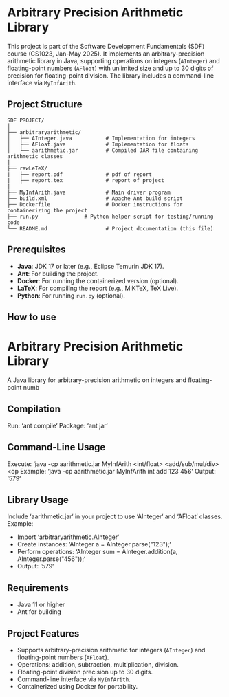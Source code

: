 # Arbitrary Precision Arithmetic Library

This project is part of the Software Development Fundamentals (SDF) course (CS1023, Jan-May 2025). It implements an arbitrary-precision arithmetic library in Java, supporting operations on integers (`AInteger`) and floating-point numbers (`AFloat`) with unlimited size and up to 30 digits of precision for floating-point division. The library includes a command-line interface via `MyInfArith`.

## Project Structure

```plaintext
SDF PROJECT/
│
├── arbitraryarithmetic/
│   ├── AInteger.java           # Implementation for integers
│   ├── AFloat.java             # Implementation for floats
│   └── aarithmetic.jar         # Compiled JAR file containing arithmetic classes
|
├── rawLeTeX/
|   ├── report.pdf              # pdf of report
|   ├── report.tex              # report of project
|
├── MyInfArith.java             # Main driver program
├── build.xml                   # Apache Ant build script
├── Dockerfile                  # Docker instructions for containerizing the project
├── run.py               # Python helper script for testing/running code
└── README.md                   # Project documentation (this file)
```

## Prerequisites

- **Java**: JDK 17 or later (e.g., Eclipse Temurin JDK 17).
- **Ant**: For building the project.
- **Docker**: For running the containerized version (optional).
- **LaTeX**: For compiling the report (e.g., MiKTeX, TeX Live).
- **Python**: For running `run.py` (optional).

## How to use 

# Arbitrary Precision Arithmetic Library
A Java library for arbitrary-precision arithmetic on integers and floating-point numb
## Compilation
Run: ‘ant compile‘
Package: ‘ant jar‘
## Command-Line Usage
Execute: ‘java -cp aarithmetic.jar MyInfArith <int/float> <add/sub/mul/div> <op1> <op
Example: ‘java -cp aarithmetic.jar MyInfArith int add 123 456‘
Output: ‘579‘
## Library Usage
Include ‘aarithmetic.jar‘ in your project to use ‘AInteger‘ and ‘AFloat‘ classes.
Example:
- Import ‘arbitraryarithmetic.AInteger‘
- Create instances: ‘AInteger a = AInteger.parse("123");‘
- Perform operations: ‘AInteger sum = AInteger.addition(a, AInteger.parse("456"));‘
- Output: ‘579‘
## Requirements
- Java 11 or higher
- Ant for building


## Project Features

- Supports arbitrary-precision arithmetic for integers (`AInteger`) and floating-point numbers (`AFloat`).
- Operations: addition, subtraction, multiplication, division.
- Floating-point division precision up to 30 digits.
- Command-line interface via `MyInfArith`.
- Containerized using Docker for portability.